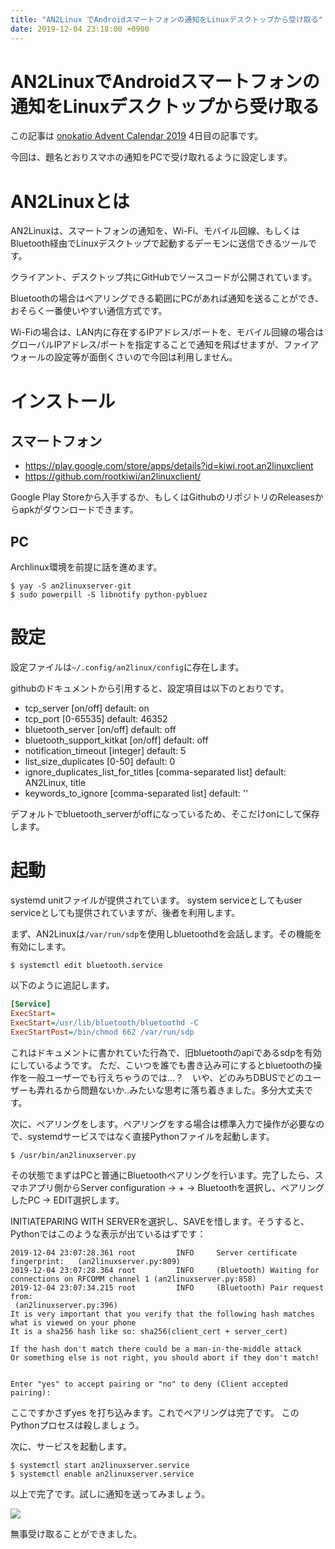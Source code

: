 ```yaml
---
title: "AN2Linux でAndroidスマートフォンの通知をLinuxデスクトップから受け取る"
date: 2019-12-04 23:18:00 +0900
---
```


AN2LinuxでAndroidスマートフォンの通知をLinuxデスクトップから受け取る
===

この記事は [onokatio Advent Calendar 2019](https://blog.katio.net/adventcalendar/2019/onokatio) 4日目の記事です。

今回は、題名とおりスマホの通知をPCで受け取れるように設定します。

# AN2Linuxとは

AN2Linuxは、スマートフォンの通知を、Wi-Fi、モバイル回線、もしくはBluetooth経由でLinuxデスクトップで起動するデーモンに送信できるツールです。

クライアント、デスクトップ共にGitHubでソースコードが公開されています。

Bluetoothの場合はペアリングできる範囲にPCがあれば通知を送ることができ、おそらく一番使いやすい通信方式です。

Wi-Fiの場合は、LAN内に存在するIPアドレス/ポートを、モバイル回線の場合はグローバルIPアドレス/ポートを指定することで通知を飛ばせますが、ファイアウォールの設定等が面倒くさいので今回は利用しません。

# インストール

## スマートフォン

- https://play.google.com/store/apps/details?id=kiwi.root.an2linuxclient
- https://github.com/rootkiwi/an2linuxclient/

Google Play Storeから入手するか、もしくはGithubのリポジトリのReleasesからapkがダウンロードできます。

## PC

Archlinux環境を前提に話を進めます。

```shell
$ yay -S an2linuxserver-git
$ sudo powerpill -S libnotify python-pybluez
```

# 設定

設定ファイルは`~/.config/an2linux/config`に存在します。

githubのドキュメントから引用すると、設定項目は以下のとおりです。

-    tcp_server [on/off] default: on
-    tcp_port [0-65535] default: 46352
-    bluetooth_server [on/off] default: off
-    bluetooth_support_kitkat [on/off] default: off
-    notification_timeout [integer] default: 5
-    list_size_duplicates [0-50] default: 0
-    ignore_duplicates_list_for_titles [comma-separated list] default: AN2Linux, title
-    keywords_to_ignore [comma-separated list] default: ''

デフォルトでbluetooth_serverがoffになっているため、そこだけonにして保存します。

# 起動

systemd unitファイルが提供されています。
system serviceとしてもuser serviceとしても提供されていますが、後者を利用します。

まず、AN2Linuxは`/var/run/sdp`を使用しbluetoothdを会話します。その機能を有効にします。

```shell
$ systemctl edit bluetooth.service
```

以下のように追記します。

```ini
[Service]
ExecStart=
ExecStart=/usr/lib/bluetooth/bluetoothd -C
ExecStartPost=/bin/chmod 662 /var/run/sdp
```

これはドキュメントに書かれていた行為で、旧bluetoothのapiであるsdpを有効にしているようです。
ただ、こいつを誰でも書き込み可にするとbluetoothの操作を一般ユーザーでも行えちゃうのでは…？　いや、どのみちDBUSでどのユーザーも弄れるから問題ないか‥みたいな思考に落ち着きました。多分大丈夫です。

次に、ペアリングをします。ペアリングをする場合は標準入力で操作が必要なので、systemdサービスではなく直接Pythonファイルを起動します。

```shell
$ /usr/bin/an2linuxserver.py
```


その状態でまずはPCと普通にBluetoothペアリングを行います。完了したら、スマホアプリ側からServer configuration -> + -> Bluetoothを選択し、ペアリングしたPC -> EDIT選択します。

INITIATEPARING WITH SERVERを選択し、SAVEを惜します。そうすると、Pythonではこのような表示が出ているはずです：

```shell
2019-12-04 23:07:28.361 root         INFO     Server certificate fingerprint:   (an2linuxserver.py:809)
2019-12-04 23:07:28.364 root         INFO     (Bluetooth) Waiting for connections on RFCOMM channel 1 (an2linuxserver.py:858)
2019-12-04 23:07:34.215 root         INFO     (Bluetooth) Pair request from: 
 (an2linuxserver.py:396)
It is very important that you verify that the following hash matches what is viewed on your phone
It is a sha256 hash like so: sha256(client_cert + server_cert)

If the hash don't match there could be a man-in-the-middle attack
Or something else is not right, you should abort if they don't match!


Enter "yes" to accept pairing or "no" to deny (Client accepted pairing): 
```

ここですかさずyes <enter>を打ち込みます。これでペアリングは完了です。
このPythonプロセスは殺しましょう。

次に、サービスを起動します。

```shell
$ systemctl start an2linuxserver.service
$ systemctl enable an2linuxserver.service
```


以上で完了です。試しに通知を送ってみましょう。

![](https://static.katio.net/image/AN2Linux.png)

無事受け取ることができました。
